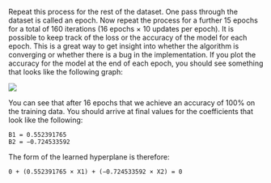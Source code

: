 Repeat this process for the rest of the dataset. One pass through the dataset is called an epoch.
Now repeat the process for a further 15 epochs for a total of 160 iterations (16 epochs × 10
updates per epoch). It is possible to keep track of the loss or the accuracy of the model for each
epoch. This is a great way to get insight into whether the algorithm is converging or whether
there is a bug in the implementation. If you plot the accuracy for the model at the end of each
epoch, you should see something that looks like the following graph:

![](https://github.com/fenago/katacoda-scenarios/raw/master/master-machine-learning-algorithms/master-machine-learning-algorithms-14/steps/11/1.JPG)


You can see that after 16 epochs that we achieve an accuracy of 100% on the training data.
You should arrive at final values for the coefficients that look like the following:

```
B1 = 0.552391765
B2 = −0.724533592
```

The form of the learned hyperplane is therefore:

```
0 + (0.552391765 × X1) + (−0.724533592 × X2) = 0
```
